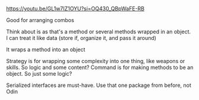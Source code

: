 https://youtu.be/GL1w7IZ1OYU?si=OQ430_QBpWaFE-RB

Good for arranging combos

Think about is as that's a method or several methods wrapped in an object. I can treat it like data (store if, organize it, and pass it around)

It wraps a method into an object

Strategy is for wrapping some complexity into one thing, like weapons or skills. So logic and some content?
Command is for making methods to be an object. So just some logic?

Serialized interfaces are must-have. Use that one package from before, not Odin
